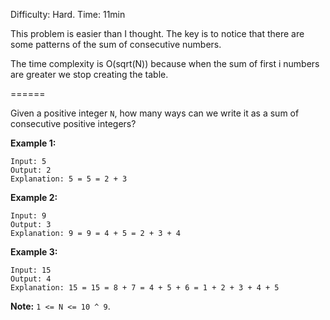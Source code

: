 Difficulty: Hard. Time: 11min

This problem is easier than I thought. The key is to notice that there are some patterns of the sum of consecutive numbers.

The time complexity is O(sqrt(N)) because when the sum of first i numbers are greater we stop creating the table. 

======

Given a positive integer `N`, how many ways can we write it as a sum of consecutive positive integers?

**Example 1:**

```
Input: 5
Output: 2
Explanation: 5 = 5 = 2 + 3
```

**Example 2:**

```
Input: 9
Output: 3
Explanation: 9 = 9 = 4 + 5 = 2 + 3 + 4
```

**Example 3:**

```
Input: 15
Output: 4
Explanation: 15 = 15 = 8 + 7 = 4 + 5 + 6 = 1 + 2 + 3 + 4 + 5
```

**Note:** `1 <= N <= 10 ^ 9`.
